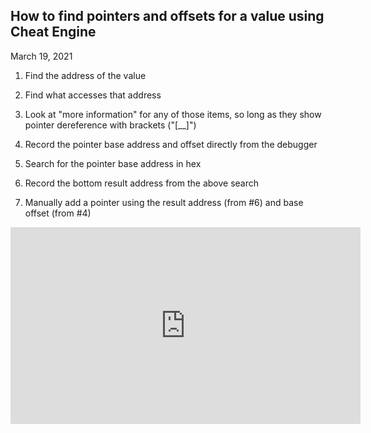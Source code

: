 ## How to find pointers and offsets for a value using Cheat Engine

March 19, 2021 

1. Find the address of the value

2. Find what accesses that address

3. Look at "more information" for any of those items, so long as they show pointer dereference with brackets ("[__]")

4. Record the pointer base address and offset directly from the debugger

5. Search for the pointer base address in hex

6. Record the bottom result address from the above search

7. Manually add a pointer using the result address (from #6) and base offset (from #4)

<iframe width="560" height="315" src="https://www.youtube.com/embed/6tKnCXT866M" title="YouTube video player" frameborder="0" allow="accelerometer; autoplay; clipboard-write; encrypted-media; gyroscope; picture-in-picture" allowfullscreen></iframe>
